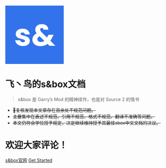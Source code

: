 <!-- _coverpage.md -->

![logo](_media/sbox.jpg)

# 飞丶鸟的s&box文档

> s&box 是 Garry’s Mod 的精神续作，也是对 Source 2 的情书


- ~~🤣复核发现本文章存在百余处不规范问题。~~
- ~~主要集中在表述不规范、引用不规范、格式不规范、翻译不准确等问题。~~
- ~~本文仍符合学位授予规定，决定继续维持授予其最佳sbox中文文档的决议。~~
# 欢迎大家评论！

[s&box官网](https://sbox.game/)
[Get Started](README.md)


